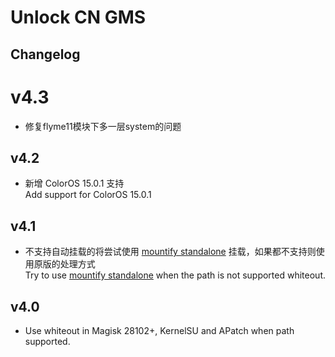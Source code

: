 # Unlock CN GMS

## Changelog

# v4.3
- 修复flyme11模块下多一层system的问题

## v4.2
- 新增 ColorOS 15.0.1 支持<br>Add support for ColorOS 15.0.1

## v4.1
- 不支持自动挂载的将尝试使用 [mountify standalone](https://github.com/backslashxx/mountify/blob/standalone-script/global_mount.sh) 挂载，如果都不支持则使用原版的处理方式<br>Try to use [mountify standalone](https://github.com/backslashxx/mountify/blob/standalone-script/global_mount.sh) when the path is not supported whiteout.

## v4.0
- Use whiteout in Magisk 28102+, KernelSU and APatch when path supported.